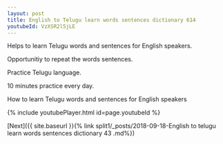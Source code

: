 ```yaml
---
layout: post
title: English to Telugu learn words sentences dictionary 614 
youtubeId: VzXSR2l5jLE
---
```

 
 
Helps to learn Telugu words and sentences for English speakers.

Opportunitiy to repeat the words sentences. 

Practice Telugu language. 
 
10 minutes practice every day. 
 
How to learn Telugu words and sentences for English speakers 
 
{% include youtubePlayer.html id=page.youtubeId %}
 
 
[Next]({{ site.baseurl }}{% link  split1/_posts/2018-09-18-English to telugu learn words sentences dictionary 43 .md%})
 
